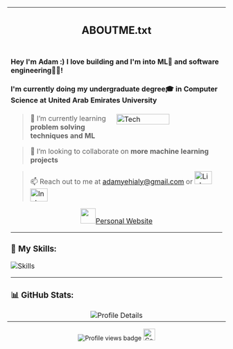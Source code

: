 <table><th><h2 align="center">ABOUTME.txt</h2></th>
<tr><td>
  <h4>Hey I'm Adam :) I love building and I'm into ML🤖 and software engineering👨‍💻! </h4>
   <h4> I'm currently doing my undergraduate degree🎓 in Computer Science at United Arab Emirates University</h4>
<a href=#><img src="https://64.media.tumblr.com/2f1173dd4f5df37b9643d4179c336929/tumblr_n9sdgvnjgk1tfsn81o1_400.gifv" alt="Tech" align="right" width="50%"></a>



> 🔭 I’m currently learning **problem solving techniques and ML**

> 👥 I’m looking to collaborate on **more machine learning projects**

> 📫 Reach out to me at adamyehialy@gmail.com or <a href="https://linkedin.com/in/adam-ai" target="_blank">
    <img src="https://raw.githubusercontent.com/rahuldkjain/github-profile-readme-generator/master/src/images/icons/Social/linked-in-alt.svg" alt="LinkedIn" height="30" width="40" />
  </a> <a href="https://instagram.com/cocopaelle" target="_blank">
    <img src="https://raw.githubusercontent.com/rahuldkjain/github-profile-readme-generator/master/src/images/icons/Social/instagram.svg" alt="Instagram" height="30" width="40" />
  </a>
<p margin-top= 24px align="center"><a href="https://adamibrahim.vercel.app/"><img src="https://user-images.githubusercontent.com/62207434/199560487-b39b69bb-368a-4f0b-924b-31defd4fd854.gif" width="35"></a><a margin-top= 24px href="https://adamibrahim.vercel.app/" target="_blank">Personal Website</a></p>


<hr>

<h3 align="left">🔧 My Skills:</h3>
<p align="left">
  <img src="https://go-skill-icons.vercel.app/api/icons?i=python,js,java,cpp,react,pytorch,express,mongodb,mysql,nodejs,git,scikit-learn&theme=dark&perline=50" alt="Skills" />
</p>

<hr>

<h3 align="left">📊 GitHub Stats:</h3>
<div align="center">
  <!-- Profile Details -->
  <picture>
    <img alt="Profile Details" src="https://github-readme-stats.vercel.app/api?username=adam-a-i&show_icons=true">
  </picture>
  <br>
</table>
  <!-- Profile Views -->
  <p align="center">
    <img src="https://komarev.com/ghpvc/?username=adam-a-i&label=Profile%20views&color=999999&style=flat" alt="Profile views badge" />
    <img src="https://i.giphy.com/media/v1.Y2lkPTc5MGI3NjExamZrcmUyN3NxNGd1Yjk3bWdzaGF1Zm5zMXVnem45ZHo2dnV5aGdvdiZlcD12MV9pbnRlcm5hbF9naWZfYnlfaWQmY3Q9Zw/z1HdiobjzYIrm/giphy.gif" width="27" alt="Cool GIF"/>
  </p>
</div>
